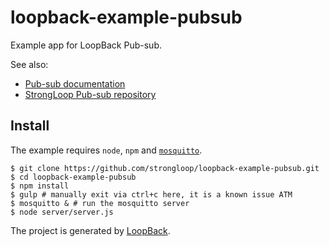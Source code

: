 # loopback-example-pubsub

Example app for LoopBack Pub-sub.

See also:
- [Pub-sub documentation](http://docs.strongloop.com/display/MSG/Pub-sub)
- [StrongLoop Pub-sub repository](https://github.com/strongloop/strong-pubsub)

## Install

The example requires `node`, `npm` and [`mosquitto`](http://mosquitto.org/download/).

```
$ git clone https://github.com/strongloop/loopback-example-pubsub.git
$ cd loopback-example-pubsub
$ npm install
$ gulp # manually exit via ctrl+c here, it is a known issue ATM
$ mosquitto & # run the mosquitto server
$ node server/server.js
```

The project is generated by [LoopBack](http://loopback.io).
